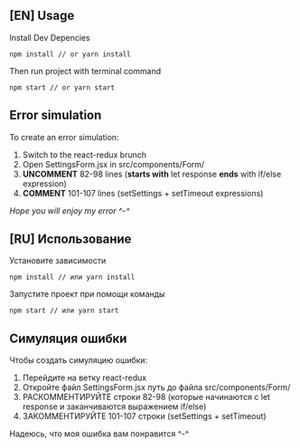 [EN] Usage
---
Install Dev Depencies

```npm install // or yarn install```

Then run project with terminal command

```npm start // or yarn start ```

Error simulation
---
To create an error simulation:
 1. Switch to the react-redux brunch
 2. Open SettingsForm.jsx in src/components/Form/
 3. **UNCOMMENT** 82-98 lines (**starts with** let response **ends** with if/else expression)
 4. **COMMENT** 101-107 lines (setSettings + setTimeout expressions)
 
 *Hope you will enjoy my error ^-^*
 
[RU] Использование
 ---
 Установите зависимости
 
 ```npm install // или yarn install```
 
 Запустите проект при помощи команды 

```npm start // или yarn start ```

Симуляция ошибки
---
Чтобы создать симуляцию ошибки:
1. Перейдите на ветку react-redux
2. Откройте файл SettingsForm.jsx путь до файла src/components/Form/
3. РАСКОММЕНТИРУЙТЕ строки 82-98 (которые начинаются с let response
и заканчиваются выражением if/else)
4. ЗАКОММЕНТИРУЙТЕ 101-107 строки (setSettings + setTimeout)

Надеюсь, что моя ошибка вам понравится ^-^
